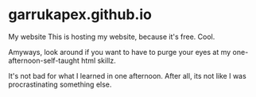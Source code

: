 # garrukapex.github.io
My website
This is hosting my website, because it's free. Cool. 

Amyways, look around if you want to have to purge your eyes at my one-afternoon-self-taught html skillz. 

It's not bad for what I learned in one afternoon. After all, its not like I was procrastinating something else. 
